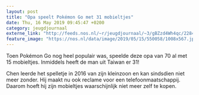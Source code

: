 ```yaml
---
layout: post
title: "Opa speelt Pokémon Go met 31 mobieltjes"
date: Thu, 16 May 2019 09:45:47 +0200
category: jeugdjournaal
externe_link: "http://feeds.nos.nl/~r/jeugdjournaal/~3/gBZzd4Wh4qc/2284893"
feature_image: "https://nos.nl/data/image/2019/05/15/550058/1008x567.jpg"
---
```


<p>Toen Pokémon Go nog heel populair was, speelde deze opa van 70 al met 15 mobieltjes. Inmiddels heeft de man uit Taiwan er 31!</p>
<p>Chen leerde het spelletje in 2016 van zijn kleinzoon en kan sindsdien niet meer zonder. Hij maakt nu ook reclame voor een telefoonmaatschappij. Daarom hoeft hij zijn mobieltjes waarschijnlijk niet meer zelf te kopen.</p><img src="http://feeds.feedburner.com/~r/jeugdjournaal/~4/gBZzd4Wh4qc" height="1" width="1" alt=""/>
